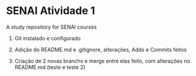 # SENAI Atividade 1
A study repository for SENAI courses

1. Git instalado e configurado

2. Adição do README.md e .gitignore, alterações, Adds e Commits feitos

3. Criação de 2 novas branchs e merge entre elas feito, com alterações no README.md (teste e teste 2)
